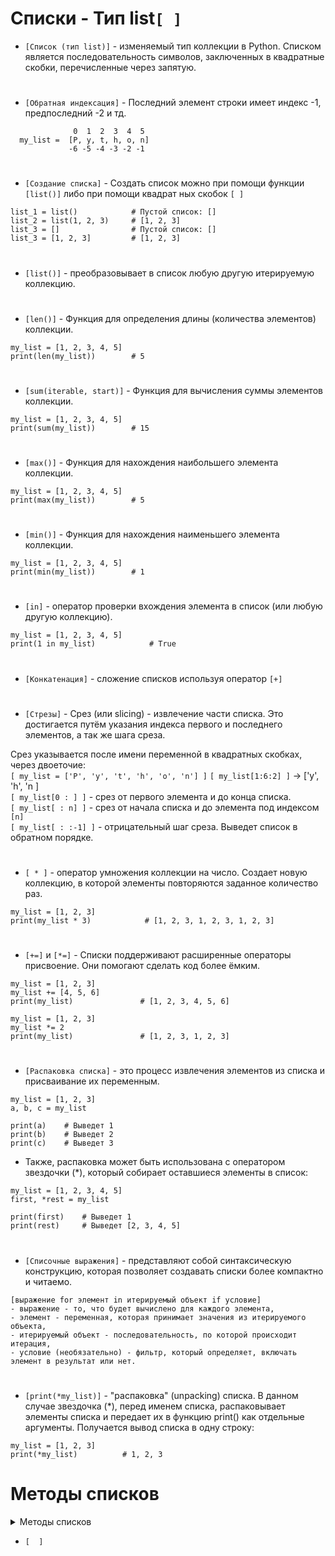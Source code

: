 # Списки - Тип list`[ ]`

- `[Список (тип list)]` - изменяемый тип коллекции в Python. Списком является последовательность символов, заключенных в квадратные скобки, перечисленные через запятую.  
#
- `[Обратная индексация]` - Последний элемент строки имеет индекс -1, предпоследний -2 и тд.

```
              0  1  2  3  4  5
  my_list =  [P, y, t, h, o, n]
             -6 -5 -4 -3 -2 -1
```
#
- `[Создание списка]` - Создать список можно при помощи функции `[list()]` либо при помощи квадрат ных скобок `[ ]`
```
list_1 = list()            # Пустой список: []
list_2 = list(1, 2, 3)     # [1, 2, 3]
list_3 = []                # Пустой список: []
list_3 = [1, 2, 3]         # [1, 2, 3]
```
#
- `[list()]` - преобразовывает в список любую другую итерируемую коллекцию.
#
- `[len()]` - Функция для определения длины (количества элементов) коллекции.
```
my_list = [1, 2, 3, 4, 5]
print(len(my_list))        # 5
```
#
- `[sum(iterable, start)]` - Функция для вычисления суммы элементов коллекции. 
```
my_list = [1, 2, 3, 4, 5]
print(sum(my_list))        # 15
```
#
- `[max()]` - Функция для нахождения наибольшего элемента коллекции.
```
my_list = [1, 2, 3, 4, 5]
print(max(my_list))        # 5
```
#
- `[min()]` - Функция для нахождения наименьшего элемента коллекции.
```
my_list = [1, 2, 3, 4, 5]
print(min(my_list))        # 1
```
#
- `[in]` - оператор проверки вхождения элемента в список (или любую другую коллекцию).
```
my_list = [1, 2, 3, 4, 5]
print(1 in my_list)            # True
```
#
- `[Конкатенация]` - сложение списков используя оператор `[+]`
#
- `[Стрезы]` - Срез (или slicing) - извлечение части списка. Это достигается путём указания индекса первого и последнего элементов, а так же шага среза.

Срез указывается после имени переменной в квадратных скобках, через двоеточие:  
 `[ my_list = ['P', 'y', 't', 'h', 'o', 'n'] ]`
 `[ my_list[1:6:2] ]` -> ['y', 'h', 'n ]  
 `[ my_list[0 : ] ]` - срез от первого элемента и до конца списка.  
 `[ my_list[ : n] ]` - срез от начала списка и до элемента под индексом `[n]`  
 `[ my_list[ : :-1] ]` - отрицательный шаг среза. Выведет список в обратном порядке.  
 #
- `[ * ]` - оператор умножения коллекции на число. Создает новую коллекцию, в которой элементы повторяются заданное количество раз.
```
my_list = [1, 2, 3]
print(my_list * 3)            # [1, 2, 3, 1, 2, 3, 1, 2, 3]
```
#
- `[+=]` и `[*=]` - Списки поддерживают расширенные операторы присвоение. Они помогают сделать код более ёмким.
```
my_list = [1, 2, 3]
my_list += [4, 5, 6]
print(my_list)               # [1, 2, 3, 4, 5, 6]

my_list = [1, 2, 3]
my_list *= 2
print(my_list)               # [1, 2, 3, 1, 2, 3]
```
# 
- `[Распаковка списка]` - это процесс извлечения элементов из списка и присваивание их переменным.
```
my_list = [1, 2, 3]
a, b, c = my_list

print(a)    # Выведет 1
print(b)    # Выведет 2
print(c)    # Выведет 3
```
- Также, распаковка может быть использована с оператором звездочки (*), который собирает оставшиеся элементы в список:
```
my_list = [1, 2, 3, 4, 5]
first, *rest = my_list

print(first)    # Выведет 1
print(rest)     # Выведет [2, 3, 4, 5]
```
#
- `[Списочные выражения]` - представляют собой синтаксическую конструкцию, которая позволяет создавать списки более компактно и читаемо.
```
[выражение for элемент in итерируемый объект if условие]
- выражение - то, что будет вычислено для каждого элемента,
- элемент - переменная, которая принимает значения из итерируемого объекта,
- итерируемый объект - последовательность, по которой происходит итерация,
- условие (необязательно) - фильтр, который определяет, включать элемент в результат или нет.
```
#
- `[print(*my_list)]` - "распаковка" (unpacking) списка. В данном случае звездочка (*), перед именем списка, распаковывает элементы списка и передает их в функцию print() как отдельные аргументы. Получается вывод списка в одну строку:
```
my_list = [1, 2, 3]
print(*my_list)          # 1, 2, 3
```
# Методы списков

   <details>
  <summary>Методы списков</summary>
  
- `[Методы]` - это специальные функции, применяемые к строковым объектам. Они позволяют выполнять различные операции. Методы списков вызываются через точечную нотацию, например: ` список.метод() `. Списочные методы изменяют оригинальный список а не возвращают новый.
#
 ### 1) `[list.append()]` - Добавляет ОДИН элемент в конец списка.  
```
my_list = [1, 2, 3]
my_list.append(4)

print(my_list)  # [1, 2, 3, 4]
```
#
 ### 2) `[list.extend()]` - Добавляет элементы другой итерируемой последрвательности в конец текущего списка.  
```
first_list = [1, 2, 3]
second_list = [4, 5, 6]

first_list.append(second_list)

print(first_list)  # [1, 2, 3, [4, 5, 6]]
```
#
 ### 3) `[del list[index]]` - Оператор. Удаляет элемент из списка по индексу.
- Оператор `[del]` работает и со срезами (`[ del list[index : index] ]`)
```
first_list = [1, 2, 3]
second_list = [4, 5, 6]

first_list.extend(second_list)

print(first_list)  # [1, 2, 3, 4, 5, 6]
```
#
 ### 4) `[list.split()]` - Строковый метод. Разделяет строку поэлеметно и создаёт из них список. Поумолчанию в качестве разделителя используется пробел. Но можно указать разделитель в скобках метода.
```
my_string = "Раздели эту строку"
split_list = my_string.split(" ")

print(split_list)  # ['Раздели', 'эту', 'строку']
```
#
 ### 5) `[' '.join(list)]` - Строковый метод. Собирает строку из элементов списка. В качестве разделителя, указывается элемент в кавычках перед методом
```
my_list = ['Раздели', 'эту', 'строку']
joined_string = ' '.join(my_list)

print(joined_string)  # 'Раздели эту строку'
```
#
 ### 6) `[list.insert(index, value)]` - Вставляет элемент `[value]` по индексу `[index]`. Вставляет, не заменяет. 
```
my_list = [1, 2, 3, 5]
index = 3
value = 4

my_list.insert(index, value)

print(my_list)  # [1, 2, 3, 4, 5]

```
#
 ### 7) `[list.index(n)]` - Возвращает индекс первого вхождения элемента `[n]` в список. Если элемент не найден, вызывает исключение ValueError.
```
my_list = [1, 2, 3, 4, 5, 3]
element_to_find = 3

index_of_element = my_list.index(element_to_find)

print(index_of_element)  # 2

```
#
 ### 8) `[ list.remove(n) ]` - удаляет первое вхождение элемента `[n]` из списка. Если элемент не найден, вызывает исключение ValueError.
```
my_list = [1, 2, 3, 4, 3, 5]
element_to_remove = 3

my_list.remove(element_to_remove)

print(my_list)  # [1, 2, 4, 3, 5]

```
#
 ### 9) `[list.pop(index)]` - Удаляет элемент по указанному индексу и возвращает его значение. Если индекс не указан, удаляется и возвращается последний элемент списка. Если индекс выходит за границы списка, вызывается исключение IndexError.
```
# Пример 1: Удаление по указанному индексу
my_list = [1, 2, 3, 4, 5]
removed_element = my_list.pop(2)

print(my_list)         # [1, 2, 4, 5]
print(removed_element)  # 3

# Пример 2: Удаление последнего элемента
another_list = [10, 20, 30, 40]
last_element = another_list.pop()

print(another_list)     # [10, 20, 30]
print(last_element)     # 40
```
#
 ### 10) `[list.count(n)]` - Возвращает количество вхождений элемента  `[n]` в список `[list]`.
```
my_list = [1, 2, 3, 3, 4, 3, 5]
count_of_element = my_list.count(3)

print(count_of_element)  # 3
```
#
 ### 11) `[list.reverse()]` - Изменяет порядок элементов в списке на обратный.
```
my_list = [1, 2, 3, 4, 5]
my_list.reverse()

print(my_list)  # [5, 4, 3, 2, 1]
```
#
 ### 12) `[list.clear()]` - удаляет все элементы из списка.
```
my_list = [1, 2, 3, 4, 5]
my_list.clear()

print(my_list)  # []
```
#
 ### 13) `[list.copy()]` - Создаёт поверхностную копию списка. Создает новый список, но не копирует вложенные объекты. Вместо этого, он копирует ссылки на эти объекты. Если в оригинальном списке есть вложенные списки или объекты, они останутся общими для обоих списков. Изменения во вложенных объектах будут видны в обоих списках. 
```
#Пример без вложенных объектов:
original_list = [1, 2, 3, 4, 5]
copied_list = original_list.copy()

print(copied_list)  # [1, 2, 3, 4, 5]

#Пример с вложенным объектом:
list_1 = [1, [2, 3], 4, 5]
list_2 = original_list.copy()

list_2[1][0] = 999

print(list_1)  # [1, [999, 3], 4, 5]
print(list_2)    # [1, [999, 3], 4, 5]

```
#
 ### 14) `[print(*list)]` - Cпособ распаковать элементы списка и передать их в функцию print() как отдельные аргументы для вывода. Это позволяет вывести все элементы списка, разделенные пробелами (по умолчанию), без необходимости использовать цикл или другие итерационные конструкции.
```
my_list = [1, 2, 3, 4, 5]
print(*my_list)  # 1 2 3 4 5
```
#
 ### 15) `[ list.sort() ]` - сортирует элементы списка в порядке возрастания (по умолчанию) или в порядке, определенном с помощью функции-ключа. Изменяет оригинальный список.
```
my_list = [3, 1, 4, 1, 5, 9, 2, 6, 5, 3, 5]

# Сортировка в порядке возрастания
my_list.sort()
print(my_list)  # [1, 1, 2, 3, 3, 4, 5, 5, 5, 6, 9]

# Сортировка в порядке убывания
my_list.sort(reverse=True)
print(my_list)  # [9, 6, 5, 5, 5, 4, 3, 3, 2, 1, 1]

```
#
 ### 16) `[ sorted(list) ]` - ФУНКЦИЯ которая возвращает новый отсортированный список:
```
my_list = [3, 1, 4, 1, 5, 9, 2, 6, 5, 3, 5]

# Сортировка в порядке возрастания
sorted_list = sorted(my_list)
print(sorted_list)        # [1, 1, 2, 3, 3, 4, 5, 5, 5, 6, 9]
print(my_list)      # [3, 1, 4, 1, 5, 9, 2, 6, 5, 3, 5]

# Сортировка в порядке убывания]
reverse_list = sorted(my_list, reverse=True)
print(reverse_list)  # [9, 6, 5, 5, 5, 4, 3, 3, 2, 1, 1]
print(my_list)      # [3, 1, 4, 1, 5, 9, 2, 6, 5, 3, 5]

```
#
  
</details>

- `[  ]`
